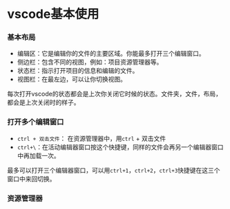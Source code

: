 vscode基本使用
================================================

### 基本布局
+ 编辑区：它是编辑你的文件的主要区域。你能最多打开三个编辑窗口。
+ 侧边栏：包含不同的视图，例如：项目资源管理器等。
+ 状态栏：指示打开项目的信息和编辑的文件。
+ 视图栏：在最左边，可以让你切换视图。

每次打开vscode的状态都会是上次你关闭它时候的状态。文件夹，文件，布局，都会是上次关闭时的样子。

### 打开多个编辑窗口
+ `ctrl + 双击文件`： 在资源管理器中，用`ctrl` + 双击文件
+ `ctrl+\`：在活动编辑器窗口按这个快捷键，同样的文件会再另一个编辑器窗口中再加载一次。

最多可以打开三个编辑器窗口，可以用`ctrl+1`，`ctrl+2`，`ctrl+3`快捷键在这三个窗口中来回切换。

### 资源管理器
